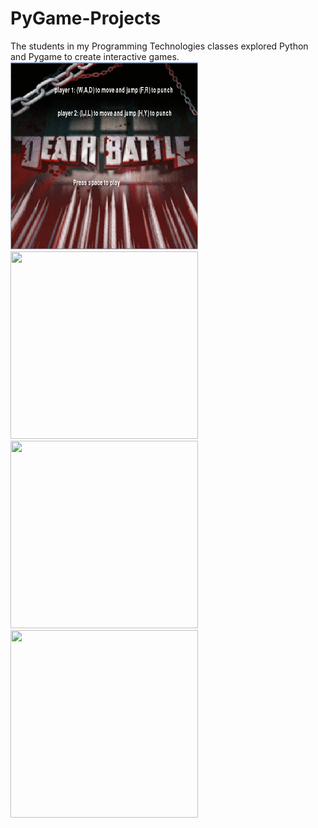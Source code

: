 # PyGame-Projects
The students in my Programming Technologies classes explored Python and Pygame to create interactive games.
<img src ="https://github.com/JPerez5/Death-Battles/blob/master/Capture.PNG" width = "300 " height = "300">
<img src="https://github.com/saramargolin/PyGame-Projects/blob/master/Capture2.PNG" width = "300" height ="300">
<img src="https://github.com/saramargolin/PyGame-Projects/blob/master/Capture3.PNG" width = "300" height ="300">
<img src="https://github.com/saramargolin/PyGame-Projects/blob/master/Capture2.PNG" width = "300" height ="300" >


